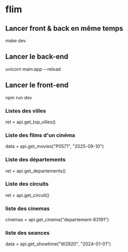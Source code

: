 # flim
## Lancer front & back en même temps
make dev

## Lancer le back-end
uvicorn main:app --reload

## Lancer le front-end
npm run dev

### Listes des villes
ret = api.get_top_villes()

### Liste des films d'un cinéma
data = api.get_movies("P0571", "2025-09-10")

### Liste des départements
ret = api.get_departements()

### Liste des circuits
ret = api.get_circuit()

### liste des cinemas
cinemas = api.get_cinema("departement-83191")

### liste des seances
data = api.get_showtime("W2920", "2024-01-01")
